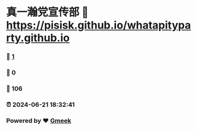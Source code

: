 # 真一瀚党宣传部 :link: https://pisisk.github.io/whatapityparty.github.io 
### :page_facing_up: [1](https://pisisk.github.io/whatapityparty.github.io/tag.html) 
### :speech_balloon: 0 
### :hibiscus: 106 
### :alarm_clock: 2024-06-21 18:32:41 
### Powered by :heart: [Gmeek](https://github.com/Meekdai/Gmeek)
